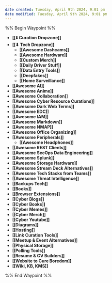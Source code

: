 ```yaml
---
date created: Tuesday, April 9th 2024, 9:01 pm
date modified: Tuesday, April 9th 2024, 9:01 pm
---
```

%% Begin Waypoint %%
- **[[⬇️ Curation Dropzone]]**
- **[[⬇ Tech Dropzone]]**
	- **[[Awesome Dashcams]]**
	- **[[Awesome Hardware]]**
	- **[[Custom Merch]]**
	- **[[Daily Driver Stuff]]**
	- **[[Data Entry Tools]]**
	- **[[Deepfakes]]**
	- **[[Home Surveillance]]**
- **[[Awesome AI]]**
- **[[Awesome Anime]]**
- **[[Awesome Collaboration]]**
- **[[Awesome Cyber Resource Curations]]**
- **[[Awesome Dark Web Terms]]**
- **[[Awesome EDC]]**
- **[[Awesome IAM]]**
- **[[Awesome Markdown]]**
- **[[Awesome NMAP]]**
- **[[Awesome Office Organizing]]**
- **[[Awesome Peripherals]]**
	- **[[Awesome Headphones]]**
- **[[Awesome REST Clients]]**
- **[[Awesome SecOps Data Engineering]]**
- **[[Awesome Splunk]]**
- **[[Awesome Storage Hardware]]**
- **[[Awesome Stream Deck Alternatives]]**
- **[[Awesome Tech Stacks from Teams]]**
- **[[Awesome Threat Intelligence]]**
- **[[Backups Tech]]**
- **[[Books]]**
- **[[Browser Extensions]]**
- **[[Cyber Blogs]]**
- **[[Cyber Books]]**
- **[[Cyber Memes]]**
- **[[Cyber Merch]]**
- **[[Cyber Youtube]]**
- **[[Diagrams]]**
- **[[Hosting]]**
- **[[Link Curation Tools]]**
- **[[Meetup & Event Alternatives]]**
- **[[Physical Storage]]**
- **[[Polling Tools]]**
- **[[Resume & CV Builders]]**
- **[[Website to Cure Boredom]]**
- **[[Wiki, KB, KMS]]**

%% End Waypoint %%